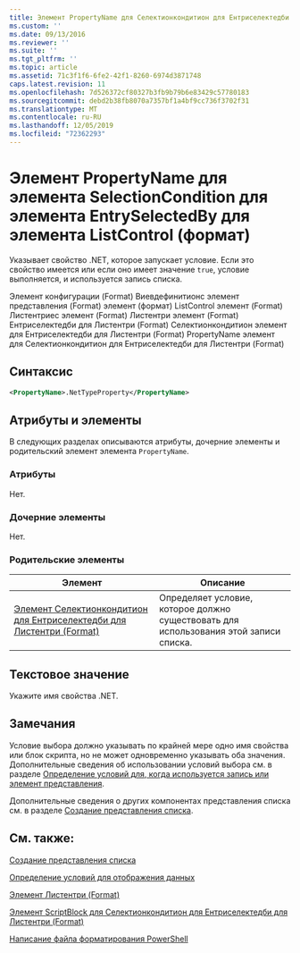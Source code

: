 ```yaml
---
title: Элемент PropertyName для Селектионкондитион для Ентриселектедби для ListControl (Format) | Документация Майкрософт
ms.custom: ''
ms.date: 09/13/2016
ms.reviewer: ''
ms.suite: ''
ms.tgt_pltfrm: ''
ms.topic: article
ms.assetid: 71c3f1f6-6fe2-42f1-8260-6974d3871748
caps.latest.revision: 11
ms.openlocfilehash: 7d526372cf80327b3fb9b79b6e83429c57780183
ms.sourcegitcommit: debd2b38fb8070a7357bf1a4bf9cc736f3702f31
ms.translationtype: MT
ms.contentlocale: ru-RU
ms.lasthandoff: 12/05/2019
ms.locfileid: "72362293"
---
```

# <a name="propertyname-element-for-selectioncondition-for-entryselectedby-for-listcontrol-format"></a>Элемент PropertyName для элемента SelectionCondition для элемента EntrySelectedBy для элемента ListControl (формат)

Указывает свойство .NET, которое запускает условие. Если это свойство имеется или если оно имеет значение `true`, условие выполняется, и используется запись списка.

Элемент конфигурации (Format) Виевдефинитионс элемент представления (Format) элемент (формат) ListControl элемент (Format) Листентриес элемент (Format) Листентри элемент (Format) Ентриселектедби для Листентри (Format) Селектионкондитион элемент для Ентриселектедби для Листентри (Format) PropertyName элемент для Селектионкондитион для Ентриселектедби для Листентри (Format)

## <a name="syntax"></a>Синтаксис

```xml
<PropertyName>.NetTypeProperty</PropertyName>
```

## <a name="attributes-and-elements"></a>Атрибуты и элементы

В следующих разделах описываются атрибуты, дочерние элементы и родительский элемент элемента `PropertyName`.

### <a name="attributes"></a>Атрибуты

Нет.

### <a name="child-elements"></a>Дочерние элементы

Нет.

### <a name="parent-elements"></a>Родительские элементы

|Элемент|Описание|
|-------------|-----------------|
|[Элемент Селектионкондитион для Ентриселектедби для Листентри (Format)](./selectioncondition-element-for-entryselectedby-for-listcontrol-format.md)|Определяет условие, которое должно существовать для использования этой записи списка.|

## <a name="text-value"></a>Текстовое значение

Укажите имя свойства .NET.

## <a name="remarks"></a>Замечания

Условие выбора должно указывать по крайней мере одно имя свойства или блок скрипта, но не может одновременно указывать оба значения. Дополнительные сведения об использовании условий выбора см. в разделе [Определение условий для, когда используется запись или элемент представления](./defining-conditions-for-displaying-data.md).

Дополнительные сведения о других компонентах представления списка см. в разделе [Создание представления списка](./creating-a-list-view.md).

## <a name="see-also"></a>См. также:

[Создание представления списка](./creating-a-list-view.md)

[Определение условий для отображения данных](./defining-conditions-for-displaying-data.md)

[Элемент Листентри (Format)](./listentry-element-for-listcontrol-format.md)

[Элемент ScriptBlock для Селектионкондитион для Ентриселектедби для Листентри (Format)](./scriptblock-element-for-selectioncondition-for-entryselectedby-for-listcontrol-format.md)

[Написание файла форматирования PowerShell](./writing-a-powershell-formatting-file.md)
